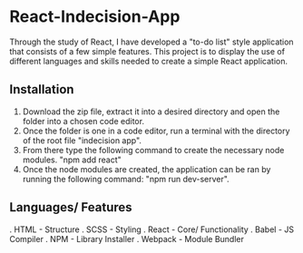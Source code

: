 # React-Indecision-App
Through the study of React, I have developed a "to-do list" style application that consists of a few simple features. This project is to display the use of different languages and skills needed to create a simple React application.

## Installation
1. Download the zip file, extract it into a desired directory and open the folder into a chosen code editor.
2. Once the folder is one in a code editor, run a terminal with the directory of the root file "indecision app".
3. From there type the following command to create the necessary node modules. "npm add react"
4. Once the node modules are created, the application can be ran by running the following command: "npm run dev-server".

## Languages/ Features
. HTML - Structure
. SCSS - Styling
. React - Core/ Functionality
. Babel - JS Compiler
. NPM - Library Installer
. Webpack - Module Bundler
